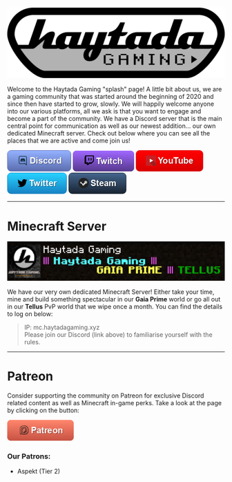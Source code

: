 ![Haytada Gaming](HaytadaGaming.png)  


Welcome to the Haytada Gaming "splash" page! A little bit about us, we are a gaming community that was started around the beginning of 2020 and since then have started to grow, slowly. We will happily welcome anyone into our various platforms, all we ask is that you want to engage and become a part of the community. We have a Discord server that is the main central point for communication as well as our newest addition... our own dedicated Minecraft server. Check out below where you can see all the places that we are active and come join us!  
  
  
[![Discord](Discord.png)](https://discord.gg/GrQgQTS)
[![Twitch](Twitch.png)](https://twitch.tv/haytada)
[![YouTube](YouTube.png)](https://www.youtube.com/channel/UCq47SvfvPnVSp7m5DLXZW7Q)
[![Twitter](Twitter.png)](https://www.twitter.com/haytadagaming)
[![Steam](Steam.png)](https://steamcommunity.com/groups/haytada)

----

# Minecraft Server

![Minecraft](Minecraft.png)  

We have our very own dedicated Minecraft Server! Either take your time, mine and build something spectacular in our **Gaia Prime** world or go all out in our **Tellus** PvP world that we wipe once a month. You can find the details to log on below:  

> IP: mc.haytadagaming.xyz  
> Please join our Discord (link above) to familiarise yourself with the rules. 

----

# Patreon

Consider supporting the community on Patreon for exclusive Discord related content as well as Minecraft in-game perks. Take a look at the page by clicking on the button:

[![Patreon](Patreon.png)](https://www.patreon.com/haytada)

### Our Patrons:

- Aspekt (Tier 2)
